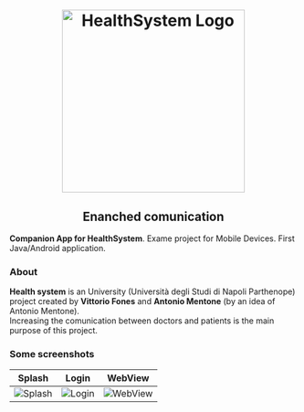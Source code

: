 <h1 align="center"><img alt="HealthSystem Logo" src="https://i.imgur.com/NwZwVHN.jpg" width="320"></h1>
<h2 align="center"> Enanched comunication </h2>

**Companion App for HealthSystem**. Exame project for Mobile Devices. First Java/Android application.


### About
**Health system** is an University (Università degli Studi di Napoli Parthenope) project created by **Vittorio Fones** and **Antonio Mentone** (by an idea of Antonio Mentone).<br>
Increasing the comunication between doctors and patients is the main purpose of this project.

### Some screenshots
| Splash | Login | WebView |
|:--:|:--:|:--:|
| ![Splash](https://i.imgur.com/HG4IsGR.jpg) | ![Login](https://i.imgur.com/RQAaynt.jpg) | ![WebView](https://i.imgur.com/J5Hduwa.jpg) |

